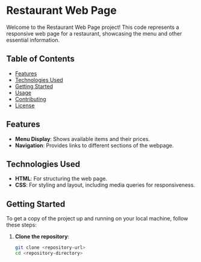 # Restaurant Web Page

Welcome to the Restaurant Web Page project! This code represents a responsive web page for a restaurant, showcasing the menu and other essential information. 

## Table of Contents

- [Features](#features)
- [Technologies Used](#technologies-used)
- [Getting Started](#getting-started)
- [Usage](#usage)
- [Contributing](#contributing)
- [License](#license)

## Features

- **Menu Display**: Shows available items and their prices.
- **Navigation**: Provides links to different sections of the webpage.

## Technologies Used

- **HTML**: For structuring the web page.
- **CSS**: For styling and layout, including media queries for responsiveness.

## Getting Started

To get a copy of the project up and running on your local machine, follow these steps:

1. **Clone the repository**:
   ```bash
   git clone <repository-url>
   cd <repository-directory>
